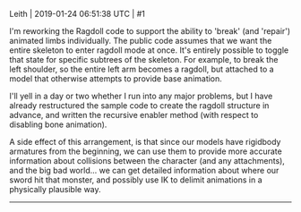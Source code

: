 Leith | 2019-01-24 06:51:38 UTC | #1

I'm reworking the Ragdoll code to support the ability to 'break' (and 'repair') animated limbs individually.
The public code assumes that we want the entire skeleton to enter ragdoll mode at once.
It's entirely possible to toggle that state for specific subtrees of the skeleton.
For example, to break the left shoulder, so the entire left arm becomes a ragdoll, but attached to a model that otherwise attempts to provide base animation.

I'll yell in a day or two whether I run into any major problems, but I have already restructured the sample code to create the ragdoll structure in advance, and written the recursive enabler method (with respect to disabling bone animation).

A side effect of this arrangement, is that since our models have rigidbody armatures from the beginning, we can use them to provide more accurate information about collisions between the character (and any attachments), and the big bad world... we can get detailed information about where our sword hit that monster, and possibly use IK to delimit animations in a physically plausible way.

-------------------------

